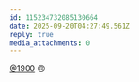 ```yaml
---
id: 115234732085130664
date: 2025-09-20T04:27:49.561Z
reply: true
media_attachments: 0
---
```


<p><span class="h-card" translate="no"><a href="https://social.1900.live/@1900" class="u-url mention" rel="nofollow noopener" target="_blank">@<span>1900</span></a></span> 🙃</p>
